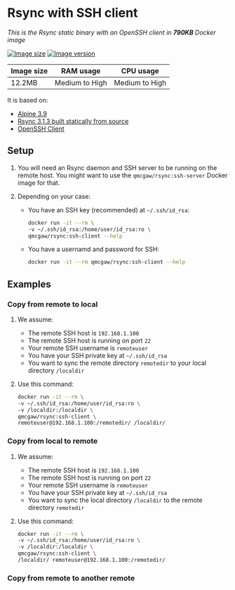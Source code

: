 # Rsync with SSH client

*This is the Rsync static binary with an OpenSSH client in **790KB** Docker image*

[![Image size](https://images.microbadger.com/badges/image/qmcgaw/rsync:ssh-client.svg)](https://microbadger.com/images/qmcgaw/rsync:ssh-client)
[![Image version](https://images.microbadger.com/badges/version/qmcgaw/rsync:ssh-client.svg)](https://microbadger.com/images/qmcgaw/rsync:ssh-client)

| Image size | RAM usage | CPU usage |
| --- | --- | --- |
| 12.2MB | Medium to High | Medium to High |

It is based on:

- [Alpine 3.9](https://alpinelinux.org)
- [Rsync 3.1.3 built statically from source](https://rsync.samba.org/)
- [OpenSSH Client](https://pkgs.alpinelinux.org/package/v3.9/main/x86_64/openssh-client)

## Setup

1. You will need an Rsync daemon and SSH server to be running on the remote host. You might want to use the `qmcgaw/rsync:ssh-server` Docker image for that.

1. Depending on your case:
    - You have an SSH key (recommended) at `~/.ssh/id_rsa`:

        ```sh
        docker run -it --rm \
        -v ~/.ssh/id_rsa:/home/user/id_rsa:ro \
        qmcgaw/rsync:ssh-client --help
        ```

    - You have a usernamd and password for SSH:

        ```sh
        docker run -it --rm qmcgaw/rsync:ssh-client --help
        ```

## Examples

### Copy from remote to local

1. We assume:
    - The remote SSH host is `192.168.1.100`
    - The remote SSH host is running on port `22`
    - Your remote SSH username is `remoteuser`
    - You have your SSH private key at `~/.ssh/id_rsa`
    - You want to sync the remote directory `remotedir` to your local directory `/localdir`
1. Use this command:

    ```sh
    docker run -it --rm \
    -v ~/.ssh/id_rsa:/home/user/id_rsa:ro \
    -v /localdir:/localdir \
    qmcgaw/rsync:ssh-client \
    remoteuser@192.168.1.100:/remotedir/ /localdir/
    ```

### Copy from local to remote

1. We assume:
    - The remote SSH host is `192.168.1.100`
    - The remote SSH host is running on port `22`
    - Your remote SSH username is `remoteuser`
    - You have your SSH private key at `~/.ssh/id_rsa`
    - You want to sync the local directory `/localdir` to the remote directory `remotedir`
1. Use this command:

    ```sh
    docker run -it --rm \
    -v ~/.ssh/id_rsa:/home/user/id_rsa:ro \
    -v /localdir:/localdir \
    qmcgaw/rsync:ssh-client \
    /localdir/ remoteuser@192.168.1.100:/remotedir/
    ```

### Copy from remote to another remote

